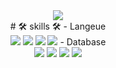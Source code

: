 
<div align="center">

  <img src="https://img.shields.io/badge/{내용}-{배경 색깔}?style={스타일}&logo={로고이름}&logoColor={로고 색깔}"/>

   <div>
    # 🛠 skills 🛠
    - Langeue <br>
      <img src="https://img.shields.io/badge/JAVA-007396?style=flat&logo=java&logoColor=white">
      <img src="https://img.shields.io/badge/C-A8B9CC?style=flat-square&logo=Html5&logoColor=white"/>
      <img src="https://img.shields.io/badge/JavaScript-F7DF1E?style=flat-square&logo=Html5&logoColor=white"/>
      <img src="https://img.shields.io/badge/Python-3776AB?style=flat-square&logo=Html5&logoColor=white"/>
    - Database <br>
      <img src="https://img.shields.io/badge/C-A8B9CC?style=Flat&logo=C&logoColor=A8B9CC"/>
      <img src="https://img.shields.io/badge/JAVA-007396?style=for-the-badge&logo=java&logoColor=white">
      <img src="https://img.shields.io/badge/Python-3776AB?style={스타일}&logo=Python&logoColor=3776AB"/>
      <img src="https://img.shields.io/badge/JavaScript-F7DF1E?style={스타일}&logo=JavaScript&logoColor=F7DF1E"/>
  
  </div>
  
</div>

